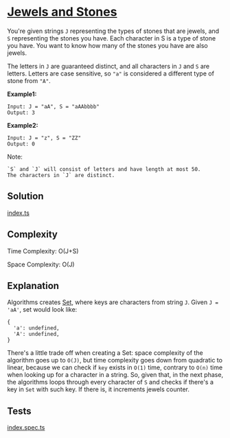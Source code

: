 # [Jewels and Stones](https://leetcode.com/problems/jewels-and-stones/)

You're given strings `J` representing the types of stones that are jewels, and `S` representing the stones you have. Each character in S is a type of stone you have. You want to know how many of the stones you have are also jewels.

The letters in `J` are guaranteed distinct, and all characters in `J` and `S` are letters. Letters are case sensitive, so `"a"` is considered a different type of stone from `"A"`.

**Example1:**

```
Input: J = "aA", S = "aAAbbbb"
Output: 3
```

**Example2:**

```
Input: J = "z", S = "ZZ"
Output: 0
```

Note:

    `S` and `J` will consist of letters and have length at most 50.
    The characters in `J` are distinct.

## Solution

[index.ts](https://github.com/kutyepov/May-LeetCoding-Challenge/blob/master/src/jewels-and-stones/index.ts)

## Complexity

Time Complexity: O(J+S)

Space Complexity: O(J)

## Explanation

Algorithms creates [Set](https://developer.mozilla.org/en-US/docs/Web/JavaScript/Reference/Global_Objects/Set), where keys are characters from string `J`. Given `J = 'aA'`, set would look like:

```
{
  'a': undefined,
  'A': undefined,
}
```

There's a little trade off when creating a Set: space complexity of the algorithm goes up to `O(J)`, but time complexity goes down from quadratic to linear, because we can check if `key` exists in `O(1)` time, contrary to `O(n)` time when looking up for a character in a string. So, given that, in the next phase, the algorithms loops through every character of `S` and checks if there's a key in `Set` with such key. If there is, it increments jewels counter.

## Tests

[index.spec.ts](https://github.com/kutyepov/May-LeetCoding-Challenge/blob/master/src/jewels-and-stones/index.spec.ts)
